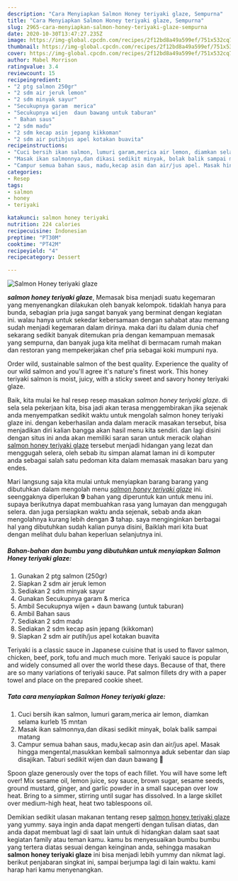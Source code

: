 ```yaml
---
description: "Cara Menyiapkan Salmon Honey teriyaki glaze, Sempurna"
title: "Cara Menyiapkan Salmon Honey teriyaki glaze, Sempurna"
slug: 2965-cara-menyiapkan-salmon-honey-teriyaki-glaze-sempurna
date: 2020-10-30T13:47:27.235Z
image: https://img-global.cpcdn.com/recipes/2f12bd8a49a599ef/751x532cq70/salmon-honey-teriyaki-glaze-foto-resep-utama.jpg
thumbnail: https://img-global.cpcdn.com/recipes/2f12bd8a49a599ef/751x532cq70/salmon-honey-teriyaki-glaze-foto-resep-utama.jpg
cover: https://img-global.cpcdn.com/recipes/2f12bd8a49a599ef/751x532cq70/salmon-honey-teriyaki-glaze-foto-resep-utama.jpg
author: Mabel Morrison
ratingvalue: 3.4
reviewcount: 15
recipeingredient:
- "2 ptg salmon 250gr"
- "2 sdm air jeruk lemon"
- "2 sdm minyak sayur"
- "Secukupnya garam  merica"
- "Secukupnya wijen  daun bawang untuk taburan"
- " Bahan saus"
- "2 sdm madu"
- "2 sdm kecap asin jepang kikkoman"
- "2 sdm air putihjus apel kotakan buavita"
recipeinstructions:
- "Cuci bersih ikan salmon, lumuri garam,merica air lemon, diamkan selama kurleb 15 mntan"
- "Masak ikan salmonnya,dan dikasi sedikit minyak, bolak balik sampai matang"
- "Campur semua bahan saus, madu,kecap asin dan air/jus apel. Masak hingga mengental,masukkan kembali salmonnya aduk sebentar dan siap disajikan. Taburi sedikit wijen dan daun bawang 🙏"
categories:
- Resep
tags:
- salmon
- honey
- teriyaki

katakunci: salmon honey teriyaki 
nutrition: 224 calories
recipecuisine: Indonesian
preptime: "PT30M"
cooktime: "PT42M"
recipeyield: "4"
recipecategory: Dessert

---
```



![Salmon Honey teriyaki glaze](https://img-global.cpcdn.com/recipes/2f12bd8a49a599ef/751x532cq70/salmon-honey-teriyaki-glaze-foto-resep-utama.jpg)

<b><i>salmon honey teriyaki glaze</i></b>, Memasak bisa menjadi suatu kegemaran yang menyenangkan dilakukan oleh banyak kelompok. tidaklah hanya para bunda, sebagian pria juga sangat banyak yang berminat dengan kegiatan ini. walau hanya untuk sekedar kebersamaan dengan sahabat atau memang sudah menjadi kegemaran dalam dirinya. maka dari itu dalam dunia chef sekarang sedikit banyak ditemukan pria dengan kemampuan memasak yang sempurna, dan banyak juga kita melihat di bermacam rumah makan dan restoran yang mempekerjakan chef pria sebagai koki mumpuni nya.

Order wild, sustainable salmon of the best quality. Experience the quality of our wild salmon and you&#39;ll agree it&#39;s nature&#39;s finest work. This honey teriyaki salmon is moist, juicy, with a sticky sweet and savory honey teriyaki glaze.

Baik, kita mulai ke hal resep resep masakan <i>salmon honey teriyaki glaze</i>. di sela sela pekerjaan kita, bisa jadi akan terasa menggembirakan jika sejenak anda menyempatkan sedikit waktu untuk mengolah salmon honey teriyaki glaze ini. dengan keberhasilan anda dalam meracik masakan tersebut, bisa menjadikan diri kalian bangga akan hasil menu kita sendiri. dan lagi disini dengan situs ini anda akan memiliki saran saran untuk meracik olahan <u>salmon honey teriyaki glaze</u> tersebut menjadi hidangan yang lezat dan menggugah selera, oleh sebab itu simpan alamat laman ini di komputer anda sebagai salah satu pedoman kita dalam memasak masakan baru yang endes.


Mari langsung saja kita mulai untuk menyiapkan barang barang yang dibutuhkan dalam mengolah menu <u><i>salmon honey teriyaki glaze</i></u> ini. seenggaknya diperlukan <b>9</b> bahan yang diperuntuk kan untuk menu ini. supaya berikutnya dapat membuahkan rasa yang lumayan dan menggugah selera. dan juga persiapkan waktu anda sejenak, sebab anda akan mengolahnya kurang lebih dengan <b>3</b> tahap. saya menginginkan berbagai hal yang dibutuhkan sudah kalian punya disini, Baiklah mari kita buat dengan melihat dulu bahan keperluan selanjutnya ini.

<!--inarticleads1-->

##### Bahan-bahan dan bumbu yang dibutuhkan untuk menyiapkan Salmon Honey teriyaki glaze:

1. Gunakan 2 ptg salmon (250gr)
1. Siapkan 2 sdm air jeruk lemon
1. Sediakan 2 sdm minyak sayur
1. Gunakan Secukupnya garam &amp; merica
1. Ambil Secukupnya wijen + daun bawang (untuk taburan)
1. Ambil  Bahan saus
1. Sediakan 2 sdm madu
1. Sediakan 2 sdm kecap asin jepang (kikkoman)
1. Siapkan 2 sdm air putih/jus apel kotakan buavita


Teriyaki is a classic sauce in Japanese cuisine that is used to flavor salmon, chicken, beef, pork, tofu and much much more. Teriyaki sauce is popular and widely consumed all over the world these days. Because of that, there are so many variations of teriyaki sauce. Pat salmon fillets dry with a paper towel and place on the prepared cookie sheet. 

<!--inarticleads2-->

##### Tata cara menyiapkan Salmon Honey teriyaki glaze:

1. Cuci bersih ikan salmon, lumuri garam,merica air lemon, diamkan selama kurleb 15 mntan
1. Masak ikan salmonnya,dan dikasi sedikit minyak, bolak balik sampai matang
1. Campur semua bahan saus, madu,kecap asin dan air/jus apel. Masak hingga mengental,masukkan kembali salmonnya aduk sebentar dan siap disajikan. Taburi sedikit wijen dan daun bawang 🙏


Spoon glaze generously over the tops of each fillet. You will have some left over! Mix sesame oil, lemon juice, soy sauce, brown sugar, sesame seeds, ground mustard, ginger, and garlic powder in a small saucepan over low heat. Bring to a simmer, stirring until sugar has dissolved. In a large skillet over medium-high heat, heat two tablespoons oil. 

Demikian sedikit ulasan makanan tentang resep <u>salmon honey teriyaki glaze</u> yang yummy. saya ingin anda dapat mengerti dengan tulisan diatas, dan anda dapat membuat lagi di saat lain untuk di hidangkan dalam saat saat kegiatan family atau teman kamu. kamu bs menyesuaikan bumbu bumbu yang tertera diatas sesuai dengan keinginan anda, sehingga masakan <b>salmon honey teriyaki glaze</b> ini bisa menjadi lebih yummy dan nikmat lagi. berikut penjabaran singkat ini, sampai berjumpa lagi di lain waktu. kami harap hari kamu menyenangkan.
